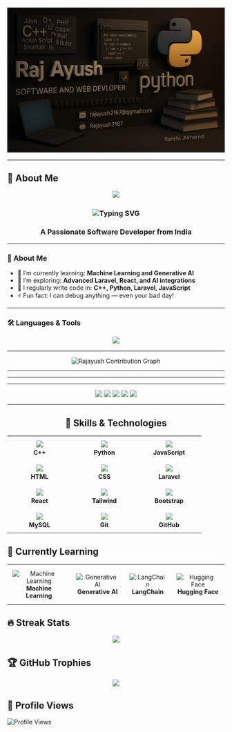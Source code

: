 <!-- PROFILE LOGO -->
![logo](https://github.com/Rajayush2167/Rajayush2167/blob/main/IMG-20250514-WA0014.jpg)


---



## 🚀 About Me



<p align="center">
  <img src="https://media.giphy.com/media/f3iwJFOVOwuy7K6FFw/giphy.gif" width="600" />
</p>
<h3 align="center">
  <img src="https://readme-typing-svg.demolab.com?font=Fira+Code&weight=700&size=36&pause=1000&center=true&width=800&lines=Hi+%F0%9F%91%8B%2C+I'm+Raj+Ayush;Energetic+Software+Developer;Laravel+%7C+Python+%7C+OS%7C+CN;Tech+Explorer+%F0%9F%9A%80+%7C+Problem+Solver" alt="Typing SVG" />
</h3>

<h3 align="center">A Passionate Software Developer from India</h3>

---

### 🚀 About Me

- 🔭 I’m currently learning: **Machine Learning and Generative AI**
- 🌱 I’m exploring: **Advanced Laravel, React, and AI integrations**
- 🧠 I regularly write code in: **C++, Python, Laravel, JavaScript**
- ⚡ Fun fact: I can debug anything — even your bad day!

---

### 🛠️ Languages & Tools

<p align="center">
  <img src="https://skillicons.dev/icons?i=cpp,python,laravel,mysql,js,html,css,git,github,vscode" />
</p>

---


<p align="center">
  <img src="https://github-readme-activity-graph.vercel.app/graph?username=Rajayush2167&theme=tokyo-night" alt="Rajayush Contribution Graph" />
</p>

---







---


---


<div align="center">
  <img src="https://img.shields.io/badge/-Python-FFD43B?style=for-the-badge&logo=python&logoColor=blue" />
  <img src="https://img.shields.io/badge/-Laravel-FF2D20?style=for-the-badge&logo=laravel&logoColor=white" />
  <img src="https://img.shields.io/badge/-MySQL-4479A1?style=for-the-badge&logo=mysql&logoColor=white" />
  <img src="https://img.shields.io/badge/-Postman-FF6C37?style=for-the-badge&logo=postman&logoColor=white" />
  <img src="https://img.shields.io/badge/-Networking-005C99?style=for-the-badge&logo=fastapi&logoColor=white" />
</div>

---
<h2 align="center">🧠 Skills & Technologies</h2>

<table align="center">
  <tr>
    <td align="center" width="130" style="padding: 10px;">
      <img src="https://skillicons.dev/icons?i=cpp" width="60"/><br/>
      <b>C++</b>
    </td>
    <td align="center" width="130" style="padding: 10px;">
      <img src="https://skillicons.dev/icons?i=python" width="60"/><br/>
      <b>Python</b>
    </td>
    <td align="center" width="130" style="padding: 10px;">
      <img src="https://skillicons.dev/icons?i=js" width="60"/><br/>
      <b>JavaScript</b>
    </td>
  </tr>
  <tr>
    <td align="center" width="130" style="padding: 10px;">
      <img src="https://skillicons.dev/icons?i=html" width="60"/><br/>
      <b>HTML</b>
    </td>
    <td align="center" width="130" style="padding: 10px;">
      <img src="https://skillicons.dev/icons?i=css" width="60"/><br/>
      <b>CSS</b>
    </td>
    <td align="center" width="130" style="padding: 10px;">
      <img src="https://skillicons.dev/icons?i=laravel" width="60"/><br/>
      <b>Laravel</b>
    </td>
  </tr>
  <tr>
    <td align="center" width="130" style="padding: 10px;">
      <img src="https://skillicons.dev/icons?i=react" width="60"/><br/>
      <b>React</b>
    </td>
    <td align="center" width="130" style="padding: 10px;">
      <img src="https://skillicons.dev/icons?i=tailwind" width="60"/><br/>
      <b>Tailwind</b>
    </td>
    <td align="center" width="130" style="padding: 10px;">
      <img src="https://skillicons.dev/icons?i=bootstrap" width="60"/><br/>
      <b>Bootstrap</b>
    </td>
  </tr>
  <tr>
    <td align="center" width="130" style="padding: 10px;">
      <img src="https://skillicons.dev/icons?i=mysql" width="60"/><br/>
      <b>MySQL</b>
    </td>
    <td align="center" width="130" style="padding: 10px;">
      <img src="https://skillicons.dev/icons?i=git" width="60"/><br/>
      <b>Git</b>
    </td>
    <td align="center" width="130" style="padding: 10px;">
      <img src="https://skillicons.dev/icons?i=github" width="60"/><br/>
      <b>GitHub</b>
    </td>
  </tr>
</table>


## 🎯 Currently Learning

<table align="center">
  <tr>
    <td align="center" style="padding: 12px;">
      <img src="https://img.shields.io/badge/-Machine%20Learning-FFD700?style=for-the-badge&logo=scikitlearn&logoColor=black" alt="Machine Learning"/><br/>
      <strong>Machine Learning</strong>
    </td>
    <td align="center" style="padding: 12px;">
      <img src="https://img.shields.io/badge/-Generative%20AI-FF69B4?style=for-the-badge&logo=openai&logoColor=white" alt="Generative AI"/><br/>
      <strong>Generative AI</strong>
    </td>
    <td align="center" style="padding: 12px;">
      <img src="https://img.shields.io/badge/-LangChain-7B68EE?style=for-the-badge&logo=python&logoColor=white" alt="LangChain"/><br/>
      <strong>LangChain</strong>
    </td>
    <td align="center" style="padding: 12px;">
      <img src="https://img.shields.io/badge/-Hugging%20Face-FCC624?style=for-the-badge&logo=huggingface&logoColor=black" alt="Hugging Face"/><br/>
      <strong>Hugging Face</strong>
    </td>
  </tr>
</table>












## 🔥 Streak Stats

<p align="center">
  <img src="https://github-readme-streak-stats.herokuapp.com/?user=Rajayush2167&theme=dark" />
</p>

## 🏆 GitHub Trophies

<p align="center">
  <img src="https://github-profile-trophy.vercel.app/?username=Rajayush2167&theme=onedark&row=1&column=6" />
</p>







## 👀 Profile Views

![Profile Views](https://komarev.com/ghpvc/?username=Rajayush2167&color=00ff88&style=for-the-badge&label=VISITORS)






